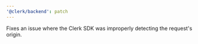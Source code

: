 ```yaml
---
'@clerk/backend': patch
---
```


Fixes an issue where the Clerk SDK was improperly detecting the request's origin.
